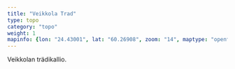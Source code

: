 ```yaml
---
title: "Veikkola Trad"
type: topo
category: "topo"
weight: 1
mapinfo: {lon: "24.43001", lat: "60.26908", zoom: "14", maptype: "opentopomap"}
--- 
```


Veikkolan trädikallio. <!--more--> 
